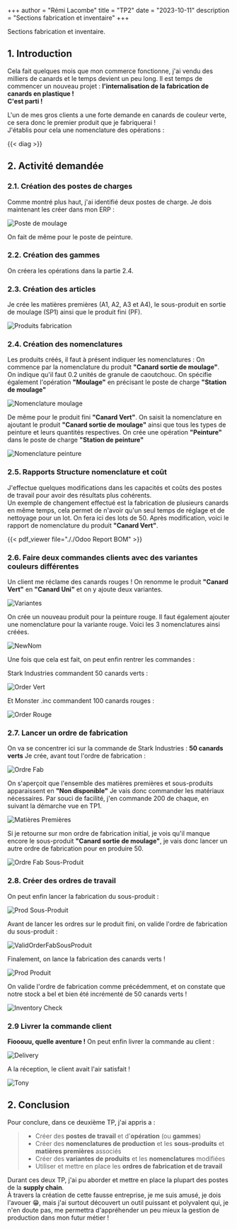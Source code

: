 +++
author = "Rémi Lacombe"
title = "TP2"
date = "2023-10-11"
description = "Sections fabrication et inventaire"
+++

Sections fabrication et inventaire.
<!--more-->

## 1. Introduction

Cela fait quelques mois que mon commerce fonctionne, j'ai vendu des milliers de canards et le temps devient un peu long. Il est temps de commencer un nouveau projet : **l'internalisation de la fabrication de canards en plastique !**  
**C'est parti !**

L'un de mes gros clients a une forte demande en canards de couleur verte, ce sera donc le premier produit que je fabriquerai !  
J'établis pour cela une nomenclature des opérations :  

{{< diag >}}

## 2. Activité demandée

### 2.1. Création des postes de charges

Comme montré plus haut, j'ai identifié deux postes de charge. Je dois maintenant les créer dans mon ERP :

![Poste de moulage](././PosteDeTravail.gif)

On fait de même pour le poste de peinture.

### 2.2. Création des gammes

On créera les opérations dans la partie 2.4.

### 2.3. Création des articles

Je crée les matières premières (A1, A2, A3 et A4), le sous-produit en sortie de moulage (SP1) ainsi que le produit fini (PF).

![Produits fabrication](././ProduitsFabrication.gif)

### 2.4. Création des nomenclatures

Les produits créés, il faut à présent indiquer les nomenclatures :
On commence par la nomenclature du produit **"Canard sortie de moulage"**.  
On indique qu'il faut 0.2 unités de granule de caoutchouc. On spécifie également l'opération **"Moulage"** en précisant le poste de charge **"Station de moulage"**

![Nomenclature moulage](././NomMoulage.gif)

De même pour le produit fini **"Canard Vert"**. On saisit la nomenclature en ajoutant le produit **"Canard sortie de moulage"** ainsi que tous les types de peinture et leurs quantités respectives. On crée une opération **"Peinture"** dans le poste de charge **"Station de peinture"**

![Nomenclature peinture](././NomPeinture.gif)

### 2.5. Rapports Structure nomenclature et coût

J'effectue quelques modifications dans les capacités et coûts des postes de travail pour avoir des résultats plus cohérents.  
Un exemple de changement effectué est la fabrication de plusieurs canards en même temps, cela permet de n'avoir qu'un seul temps de réglage et de nettoyage pour un lot. On fera ici des lots de 50.
Après modification, voici le rapport de nomenclature du produit **"Canard Vert"**.

{{< pdf_viewer file="././Odoo Report BOM" >}}

### 2.6. Faire deux commandes clients avec des variantes couleurs différentes

Un client me réclame des canards rouges !
On renomme le produit **"Canard Vert"** en **"Canard Uni"** et on y ajoute deux variantes.

![Variantes](././Variantes.gif)

On crée un nouveau produit pour la peinture rouge. Il faut également ajouter une nomenclature pour la variante rouge. Voici les 3 nomenclatures ainsi créées.

![NewNom](././NewNom.gif)

Une fois que cela est fait, on peut enfin rentrer les commandes :

Stark Industries commandent 50 canards verts :

![Order Vert](././OrderVert.gif)

Et Monster .inc commandent 100 canards rouges :

![Order Rouge](././OrderRouge.gif)

### 2.7. Lancer un ordre de fabrication

On va se concentrer ici sur la commande de Stark Industries : **50 canards verts**
Je crée, avant tout l'ordre de fabrication :

![Ordre Fab](././OrderFab.gif)

On s'aperçoit que l'ensemble des matières premières et sous-produits apparaissent en **"Non disponible"**
Je vais donc commander les matériaux nécessaires. Par souci de facilité, j'en commande 200 de chaque, en suivant la démarche vue en TP1.

![Matières Premières](././RawMaterials.gif)

Si je retourne sur mon ordre de fabrication initial, je vois qu'il manque encore le sous-produit **"Canard sortie de moulage"**, je vais donc lancer un autre ordre de fabrication pour en produire 50.

![Ordre Fab Sous-Produit](././OrderFabSousProduit.gif)

### 2.8. Créer des ordres de travail

On peut enfin lancer la fabrication du sous-produit :

![Prod Sous-Produit](././ProdSousProduit.gif)

Avant de lancer les ordres sur le produit fini, on valide l'ordre de fabrication du sous-produit :

![ValidOrderFabSousProduit](././ValidOrderFabSousProduit.gif)

Finalement, on lance la fabrication des canards verts !

![Prod Produit](././ProdProduit.gif)

On valide l'ordre de fabrication comme précédemment, et on constate que notre stock a bel et bien été incrémenté de 50 canards verts !

![Inventory Check](././InventoryCheck.gif)

### 2.9 Livrer la commande client

**Fiooouu, quelle aventure !** On peut enfin livrer la commande au client :

![Delivery](././Delivery.gif)

A la réception, le client avait l'air satisfait !

![Tony](././tony.jpg)

## 2. Conclusion

Pour conclure, dans ce deuxième TP, j'ai appris a :

>- Créer des **postes de travail** et d'**opération** (ou **gammes**)
>- Créer des **nomenclatures de production** et les **sous-produits** et **matières premières** associés
>- Créer des **variantes de produits** et les **nomenclatures** modifiées
>- Utiliser et mettre en place les **ordres de fabrication et de travail**

Durant ces deux TP, j'ai pu aborder et mettre en place la plupart des postes de la **supply chain**.  
À travers la création de cette fausse entreprise, je me suis amusé, je dois l'avouer 😁, mais j'ai surtout découvert un outil puissant et polyvalent qui, je n'en doute pas, me permettra d'appréhender un peu mieux la gestion de production dans mon futur métier !

